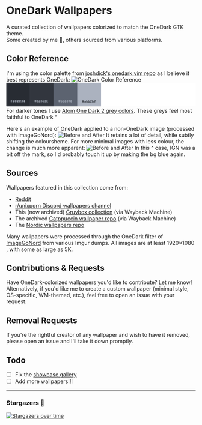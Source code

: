 # OneDark Wallpapers

A curated collection of wallpapers colorized to match the OneDark GTK theme. \
Some created by me 🤗, others sourced from various platforms.

## Color Reference
I'm using the color palette from [joshdick's onedark.vim repo](https://github.com/joshdick/onedark.vim) as I believe it best represents OneDark:
![OneDark Color Reference](https://github.com/Narmis-E/onedark-wallpapers/blob/main/onedark-reference.png)
![OneDark Grey Reference](https://github.com/Narmis-E/onedark-wallpapers/blob/main/onedark_grey_ref.png)
For darker tones I use [Atom One Dark 2 grey colors](https://www.color-hex.com/color-palette/1017620). These greys feel most faithful to OneDark ^

Here's an example of OneDark applied to a non-OneDark image (processed with ImageGoNord):
![Before and After](https://github.com/Narmis-E/onedark-wallpapers/blob/main/before-after.png)
It retains a lot of detail, while subtly shifting the coloursheme.
For more minimal images with less colour, the change is much more apparent:
![Before and After](https://github.com/Narmis-E/onedark-wallpapers/blob/main/before-after_2.png)
In this ^ case, IGN was a bit off the mark, so I'd probably touch it up by making the bg blue again.

## Sources
Wallpapers featured in this collection come from:

- [Reddit](https://www.reddit.com/r/wallpapers/)
- [r/unixporn Discord wallpapers channel](https://discord.gg/unixporn)
- This (now archived) [Gruvbox collection](https://web.archive.org/web/20230417204544/https://gruvbox-wallpapers.onrender.com/) (via Wayback Machine)
- The archived [Catppuccin wallpaper repo](https://web.archive.org/web/20230215022523/https://github.com/catppuccin/wallpapers) (via Wayback Machine)
- The [Nordic wallpapers repo](https://github.com/linuxdotexe/nordic-wallpapers)

Many wallpapers were processed through the OneDark filter of [ImageGoNord](https://ign.schrodinger-hat.it/) from various Imgur dumps. All images are at least 1920×1080 , with some as large as 5K.

## Contributions & Requests
Have OneDark-colorized wallpapers you'd like to contribute? Let me know!
Alternatively, if you'd like me to create a custom wallpaper (minimal style, OS-specific, WM-themed, etc.), feel free to open an issue with your request.

## Removal Requests
If you're the rightful creator of any wallpaper and wish to have it removed, please open an issue and I'll take it down promptly.

## Todo
- [ ] Fix the [showcase gallery](./showcase.md)
- [ ] Add more wallpapers!!!

<hr>

### Stargazers 🤩
[![Stargazers over time](https://starchart.cc/Narmis-E/onedark-wallpapers.svg?variant=adaptive)](https://starchart.cc/Narmis-E/onedark-wallpapers)
